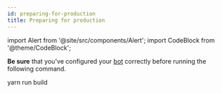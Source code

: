 ```yaml
---
id: preparing-for-production
title: Preparing for production
---
```


import Alert from '@site/src/components/Alert';
import CodeBlock from '@theme/CodeBlock';

<Alert type="info" closable="true">

**Be sure** that you've configured your [bot](/SteamSpeak/docs/setup/configuration/bot) correctly before running the following command.

</Alert>

<CodeBlock className="language-bash" path="~/SteamSpeak">
  yarn run build
</CodeBlock>
